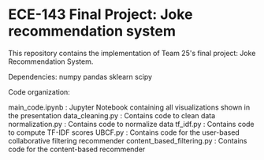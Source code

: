 # ECE-143 Final Project: Joke recommendation system

This repository contains the implementation of Team 25's final project: Joke Recommendation System. 

Dependencies: 
numpy 
pandas 
sklearn
scipy 

Code organization: 

main_code.ipynb : Jupyter Notebook containing all visualizations shown in the presentation 
data_cleaning.py : Contains code to clean data
normalization.py : Contains code to normalize data 
tf_idf.py : Contains code to compute TF-IDF scores 
UBCF.py : Contains code for the user-based collaborative filtering recommender 
content_based_filtering.py : Contains code for the content-based recommender 
